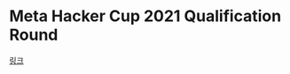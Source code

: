 # Meta Hacker Cup 2021 Qualification Round

[링크](https://www.facebook.com/codingcompetitions/hacker-cup/2021/qualification-round)